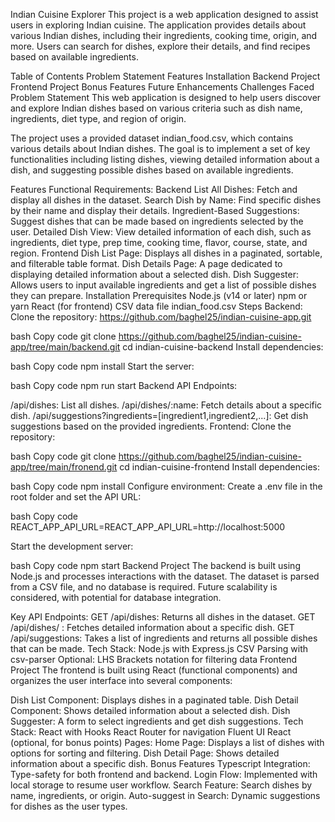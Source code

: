 Indian Cuisine Explorer
This project is a web application designed to assist users in exploring Indian cuisine. The application provides details about various Indian dishes, including their ingredients, cooking time, origin, and more. Users can search for dishes, explore their details, and find recipes based on available ingredients.

Table of Contents
Problem Statement
Features
Installation
Backend Project
Frontend Project
Bonus Features
Future Enhancements
Challenges Faced
Problem Statement
This web application is designed to help users discover and explore Indian dishes based on various criteria such as dish name, ingredients, diet type, and region of origin.

The project uses a provided dataset indian_food.csv, which contains various details about Indian dishes. The goal is to implement a set of key functionalities including listing dishes, viewing detailed information about a dish, and suggesting possible dishes based on available ingredients.

Features
Functional Requirements:
Backend
List All Dishes: Fetch and display all dishes in the dataset.
Search Dish by Name: Find specific dishes by their name and display their details.
Ingredient-Based Suggestions: Suggest dishes that can be made based on ingredients selected by the user.
Detailed Dish View: View detailed information of each dish, such as ingredients, diet type, prep time, cooking time, flavor, course, state, and region.
Frontend
Dish List Page: Displays all dishes in a paginated, sortable, and filterable table format.
Dish Details Page: A page dedicated to displaying detailed information about a selected dish.
Dish Suggester: Allows users to input available ingredients and get a list of possible dishes they can prepare.
Installation
Prerequisites
Node.js (v14 or later)
npm or yarn
React (for frontend)
CSV data file indian_food.csv
Steps
Backend:
Clone the repository: https://github.com/baghel25/indian-cuisine-app.git

bash
Copy code
git clone https://github.com/baghel25/indian-cuisine-app/tree/main/backend.git
cd indian-cuisine-backend
Install dependencies:

bash
Copy code
npm install
Start the server:

bash
Copy code
npm run start
Backend API Endpoints:

/api/dishes: List all dishes.
/api/dishes/:name: Fetch details about a specific dish.
/api/suggestions?ingredients=[ingredient1,ingredient2,...]: Get dish suggestions based on the provided ingredients.
Frontend:
Clone the repository:

bash
Copy code
git clone https://github.com/baghel25/indian-cuisine-app/tree/main/fronend.git
cd indian-cuisine-frontend
Install dependencies:

bash
Copy code
npm install
Configure environment: Create a .env file in the root folder and set the API URL:

bash
Copy code
REACT_APP_API_URL=REACT_APP_API_URL=http://localhost:5000

Start the development server:

bash
Copy code
npm start
Backend Project
The backend is built using Node.js and processes interactions with the dataset. The dataset is parsed from a CSV file, and no database is required. Future scalability is considered, with potential for database integration.

Key API Endpoints:
GET /api/dishes: Returns all dishes in the dataset.
GET /api/dishes/
: Fetches detailed information about a specific dish.
GET /api/suggestions: Takes a list of ingredients and returns all possible dishes that can be made.
Tech Stack:
Node.js with Express.js
CSV Parsing with csv-parser
Optional: LHS Brackets notation for filtering data
Frontend Project
The frontend is built using React (functional components) and organizes the user interface into several components:

Dish List Component: Displays dishes in a paginated table.
Dish Detail Component: Shows detailed information about a selected dish.
Dish Suggester: A form to select ingredients and get dish suggestions.
Tech Stack:
React with Hooks
React Router for navigation
Fluent UI React (optional, for bonus points)
Pages:
Home Page: Displays a list of dishes with options for sorting and filtering.
Dish Detail Page: Shows detailed information about a specific dish.
Bonus Features
Typescript Integration: Type-safety for both frontend and backend.
Login Flow: Implemented with local storage to resume user workflow.
Search Feature: Search dishes by name, ingredients, or origin.
Auto-suggest in Search: Dynamic suggestions for dishes as the user types.
